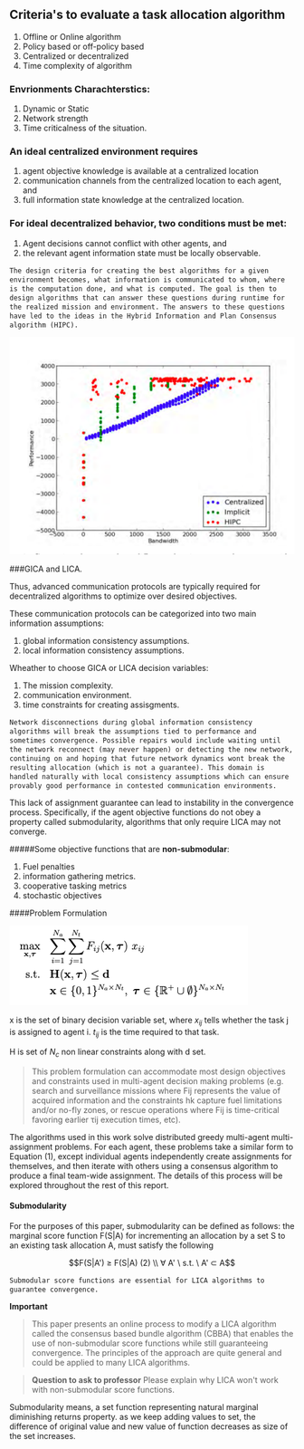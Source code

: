 ## Criteria's to evaluate a task allocation algorithm

1. Offline or Online algorithm
2. Policy based or off-policy based
3. Centralized or decentralized
4. Time complexity of algorithm

### Envrionments Charachterstics:

1. Dynamic or Static
2. Network strength
3. Time criticalness of the situation.

### An ideal centralized environment requires 

1. agent objective knowledge is available at a centralized location 
2. communication channels from the
centralized location to each agent, and 
3. full information state knowledge at the centralized
location.

### For ideal decentralized behavior, two conditions must be met:

1. Agent decisions cannot conflict with other
agents, and 
2. the relevant agent information state must be locally observable.

```
The design criteria for creating the best algorithms for a given environment becomes, what information is communicated to whom, where is the computation done, and what is computed. The goal is then to design algorithms that can answer these questions during runtime for the realized mission and environment. The answers to these questions have led to the ideas in the Hybrid Information and Plan Consensus algorithm (HIPC).
```

![Comparison of approaches on different network bandwidths](2020-08-27-00-38-54.png)

###GICA and LICA.

Thus, advanced communication protocols are typically required for decentralized algorithms to optimize over desired objectives.

These communication protocols can be categorized into two main information assumptions:

1. global information consistency assumptions. 
2. local information consistency assumptions.

Wheather to choose GICA or LICA decision variables:
1. The mission complexity.
2. communication environment.
3. time constraints for creating assisgments.


```
Network disconnections during global information consistency algorithms will break the assumptions tied to performance and sometimes convergence. Possible repairs would include waiting until the network reconnect (may never happen) or detecting the new network, continuing on and hoping that future network dynamics wont break the resulting allocation (which is not a guarantee). This domain is handled naturally with local consistency assumptions which can ensure provably good performance in contested communication environments.
```

This lack of assignment guarantee can lead to instability in the convergence process. Specifically, if the agent objective functions do not obey a
property called submodularity, algorithms that only require LICA may not converge.


#####Some objective functions that are **non-submodular**:
1. Fuel penalties
2. information gathering metrics.
3. cooperative tasking metrics
4. stochastic objectives
   
####Problem Formulation

![](2020-08-30-01-37-59.png)

x is the set of binary decision variable set, where $x_{ij}$ tells whether the task j is assigned to agent i.
$t_{ij}$ is the time required to that task.

H is set of $N_c$ non linear constraints along with d set. 

>This problem formulation can accommodate
most design objectives and constraints used in multi-agent decision making problems (e.g.
search and surveillance missions where Fij represents the value of acquired information and
the constraints hk capture fuel limitations and/or no-fly zones, or rescue operations where Fij
is time-critical favoring earlier τij execution times, etc).

The algorithms used in this work solve distributed greedy multi-agent multi-assignment
problems. For each agent, these problems take a similar form to Equation (1), except
individual agents independently create assignments for themselves, and then iterate with
others using a consensus algorithm to produce a final team-wide assignment. The details of
this process will be explored throughout the rest of this report.

#### Submodularity

For the purposes of this paper, submodularity can be defined as follows: the marginal score function F(S|A) for incrementing an allocation by a set S to an existing task allocation A, must satisfy the following 

$$F(S|A') ≥ F(S|A) (2) \\ 
∀ A' \ s.t. \ A' ⊂ A$$

```
Submodular score functions are essential for LICA algorithms to guarantee convergence.
```
**Important**

> This paper presents an online process to modify a LICA
algorithm called the consensus based bundle algorithm (CBBA) that enables the use of non-submodular score functions while still guaranteeing convergence. The principles of the approach are quite general and could be applied to many LICA algorithms.

> **Question to ask to professor** 
> Please explain why LICA won't work with non-submodular score functions.

Submodularity means, a set function representing natural marginal diminishing returns property.
as we keep adding values to set, the difference of original value and new value of function decreases as size of the set increases.